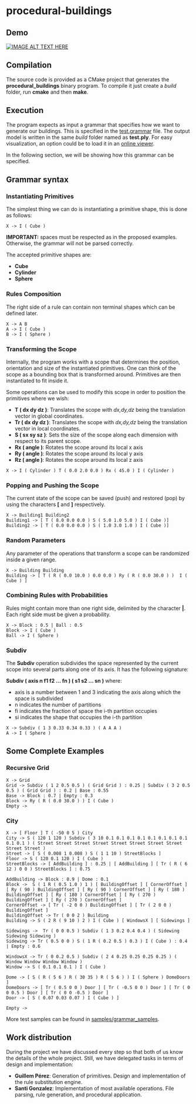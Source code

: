 # procedural-buildings

## Demo
[![IMAGE ALT TEXT HERE](https://img.youtube.com/vi/LCQWRYQ7m2Y/0.jpg)](https://youtu.be/LCQWRYQ7m2Y)

## Compilation

The source code is provided as a CMake project that generates the **procedural_buildings** binary program.
To compile it just create a _build_ folder, run **cmake** and then **make**.


## Execution

The program expects as input a grammar that specifies how we want to generate our buildings. This is specified in the [test.grammar](test.grammar) file.
The output model is written in the same _build_ folder named as **test.ply**. For easy visualization, an option could be to load it in an [online viewer](https://www.creators3d.com/online-viewer).

In the following section, we will be showing how this grammar can be specified.


## Grammar syntax

### Instantiating Primitives

The simplest thing we can do is instantiating a primitive shape, this is done as follows:

```
X -> I ( Cube )
```
**IMPORTANT:** spaces must be respected as in the proposed examples. Otherwise, the grammar will not be parsed correctly.

The accepted primitive shapes are:
* **Cube**
* **Cylinder**
* **Sphere**


### Rules Composition

The right side of a rule can contain non terminal shapes which can be defined later.

```
X -> A B
A -> I ( Cube )
B -> I ( Sphere )
```


### Transforming the Scope

Internally, the program works with a scope that determines the position, orientation and size of the instantiated primitives.
One can think of the scope as a bounding box that is transformed around.
Primitives are then instantiated to fit inside it.


Some operations can be used to modify this scope in order to position the primitives where we wish:

* **T ( dx dy dz )**: Translates the scope with *dx,dy,dz* being the translation vector in global coordinates.
* **Tr ( dx dy dz )**: Translates the scope with *dx,dy,dz* being the translation vector in local coordinates.
* **S ( sx sy sz )**: Sets the size of the scope along each dimension with respect to its parent scope.
* **Rx ( angle )**: Rotates the scope around its local x axis
* **Ry ( angle )**: Rotates the scope around its local y axis
* **Rz ( angle )**: Rotates the scope around its local z axis

```
X -> I ( Cylinder ) T ( 0.0 2.0 0.0 ) Rx ( 45.0 ) I ( Cylinder )
```


### Popping and Pushing the Scope

The current state of the scope can be saved (push) and restored (pop) by using the characters **[** and **]** respectively.

```
X -> Building1 Building2
Building1 -> [ T ( 8.0 0.0 0.0 ) S ( 5.0 1.0 5.0 ) I ( Cube )]
Building2 -> [ T ( 0.0 0.0 0.0 ) S ( 1.0 3.0 1.0 ) I ( Cube )]
```


### Random Parameters

Any parameter of the operations that transform a scope can be randomized inside a given range.

```
X -> Building Building
Building -> [ T ( R ( 0.0 10.0 ) 0.0 0.0 ) Ry ( R ( 0.0 30.0 ) )  I ( Cube ) ]
```


### Combining Rules with Probabilities

Rules might contain more than one right side, delimited by the character **|**.
Each right side must be given a probability.

```
X -> Block : 0.5 | Ball : 0.5
Block -> I ( Cube )
Ball -> I ( Sphere )
```


### Subdiv

The **Subdiv** operation subdivides the space represented by the current scope into several parts along one of its axis.
It has the following signature:

**Subdiv ( axis n f1 f2 ... fn ) ( s1 s2 ... sn )** where:
* axis is a number between 1 and 3 indicating the axis along which the space is subdivided
* n indicates the number of partitions
* fi indicates the fraction of space the i-th partition occupies
* si indicates the shape that occupies the i-th partition

```
X -> Subdiv ( 1 3 0.33 0.34 0.33 ) ( A A A )
A -> I ( Sphere )
```

## Some Complete Examples

### Recursive Grid

```
X -> Grid
Grid -> Subdiv ( 1 2 0.5 0.5 ) ( Grid Grid ) : 0.25 | Subdiv ( 3 2 0.5 0.5 ) ( Grid Grid ) : 0.2 | Base : 0.55
Base -> Block : 0.7 | Empty : 0.3
Block -> Ry ( R ( 0.0 30.0 ) ) I ( Cube )
Empty ->
```

### City
```
X -> [ Floor ] T ( -50 0 5 ) City
City -> S ( 120 1 120 ) Subdiv ( 3 10 0.1 0.1 0.1 0.1 0.1 0.1 0.1 0.1 0.1 0.1 ) ( Street Street Street Street Street Street Street Street Street Street )
Street -> [ S ( 0.008 1 0.008 ) S ( 1 1 10 ) StreetBlocks ]
Floor -> S ( 120 0.1 120 ) I ( Cube )
StreetBlocks -> [ AddBuilding ] : 0.25 | [ AddBuilding ] [ Tr ( R ( 6 12 ) 0 0 ) StreetBlocks ] : 0.75

AddBuilding -> Block : 0.9 | Dome : 0.1 
Block ->  S ( 1 R ( 0.5 1.0 ) 1 ) [ BuildingOffset ] [ CornerOffset ] [ Ry ( 90 ) BuildingOffset ] [ Ry ( 90 ) CornerOffset ] [ Ry ( 180 ) BuildingOffset ] [ Ry ( 180 ) CornerOffset ] [ Ry ( 270 ) BuildingOffset ] [ Ry ( 270 ) CornerOffset ]
CornerOffset -> [ Tr ( -2 0 0 ) BuildingOffset ] [ Tr ( 2 0 0 ) BuildingOffset ]
BuildingOffset -> Tr ( 0 0 2 ) Building
Building -> S ( 2 R ( 9 10 ) 2 ) I ( Cube ) [ WindowsX ] [ Sidewings ]

Sidewings ->  Tr ( 0 0 0.5 ) Subdiv ( 1 3 0.2 0.4 0.4 ) ( Sidewing Sidewing Sidewing )
Sidewing -> Tr ( 0.5 0 0 ) S ( 1 R ( 0.2 0.5 ) 0.3 ) I ( Cube ) : 0.4 | Empty : 0.6

WindowsX -> Tr ( 0 0.2 0.5 ) Subdiv ( 2 4 0.25 0.25 0.25 0.25 ) ( Window Window Window Window )
Window -> S ( 0.1 0.1 0.1 ) I ( Cube )

Dome -> [ S ( R ( 5 6 ) R ( 30 35 ) R ( 5 6 ) ) I ( Sphere ) DomeDoors ]
DomeDoors -> [ Tr ( 0.5 0 0 ) Door ] [ Tr ( -0.5 0 0 ) Door ] [ Tr ( 0 0 0.5 ) Door ] [ Tr ( 0 0 -0.5 ) Door ]
Door -> [ S ( 0.07 0.03 0.07 ) I ( Cube ) ]

Empty -> 
```

More test samples can be found in [samples/grammar_samples](samples/grammar_samples).
  
  
## Work distribution
During the project we have discussed every step so that both of us know the details of the whole project. Still, we have delegated tasks in terms of design and implementation:  
- **Guillem Pérez**: Generation of primitives. Design and implementation of the rule substitution engine.
- **Santi Gonzalez**: Implementation of most available operations. File parsing, rule generation, and procedural application.

